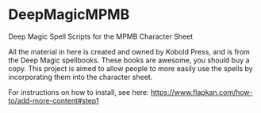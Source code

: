# DeepMagicMPMB
Deep Magic Spell Scripts for the MPMB Character Sheet

All the material in here is created and owned by Kobold Press, and is from the Deep Magic spellbooks. 
These books are awesome, you should buy a copy. 
This project is aimed to allow people to more easily use the spells by incorporating them into the character sheet.

For instructions on how to install, see here: https://www.flapkan.com/how-to/add-more-content#step1
